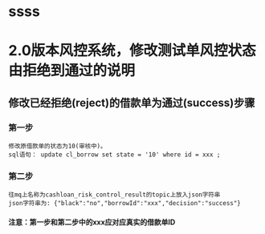 # ssss
2.0版本风控系统，修改测试单风控状态由拒绝到通过的说明
=======
修改已经拒绝(reject)的借款单为通过(success)步骤
------
### 第一步
    修改原借款单的状态为10(审核中)。
    sql语句： update cl_borrow set state = '10' where id = xxx ;
### 第二步
    往mq上名称为cashloan_risk_control_result的topic上放入json字符串
    json字符串为: {"black":"no","borrowId":"xxx","decision":"success"}
#### 注意：第一步和第二步中的xxx应对应真实的借款单ID
